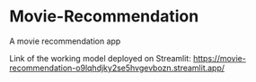 # Movie-Recommendation
A movie recommendation app

Link of the working model deployed on Streamlit: https://movie-recommendation-o9lqhdjky2se5hvgevbozn.streamlit.app/
